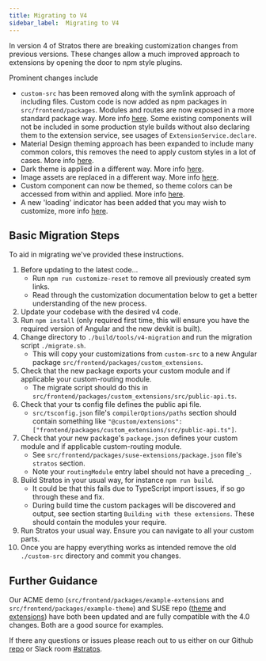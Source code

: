 ```yaml
---
title: Migrating to V4
sidebar_label:  Migrating to V4
---
```


In version 4 of Stratos there are breaking customization changes from previous versions. These changes allow a much improved approach to
extensions by opening the door to npm style plugins. 

Prominent changes include
- `custom-src` has been removed along with the symlink approach of including files. Custom code is now added as npm packages in `src/frontend/packages`.
Modules and routes are now exposed in a more standard package way. More info [here](./frontend#including-modules-and-routes).
Some existing components will not be included in some production style builds without also declaring them to the extension service, see 
usages of `ExtensionService.declare`.
- Material Design theming approach has been expanded to include many common colors, this removes the need to apply custom styles in a lot of cases. More info [here](./theming#colors).
- Dark theme is applied in a different way. More info [here](./theming#dark-theme).
- Image assets are replaced in a different way. More info [here](./theming#images).
- Custom component can now be themed, so theme colors can be accessed from within and applied. More info [here](./theming#components).
- A new 'loading' indicator has been added that you may wish to customize, more info [here](./frontend#loading-indicator).

## Basic Migration Steps
To aid in migrating we've provided these instructions.

1. Before updating to the latest code...
    - Run `npm run customize-reset` to remove all previously created sym links.
    - Read through the customization documentation below to get a better understanding of the new process.
1. Update your codebase with the desired v4 code.
1. Run `npm install` (only required first time, this will ensure you have the required version of Angular and the new devkit is built).
1. Change directory to `./build/tools/v4-migration` and run the migration script `./migrate.sh`.
    - This will copy your customizations from `custom-src` to a new Angular package `src/frontend/packages/custom_extensions`.
1. Check that the new package exports your custom module and if applicable your custom-routing module.
    - The migrate script should do this in `src/frontend/packages/custom_extensions/src/public-api.ts`.
1. Check that your ts config file defines the public api file.
    - `src/tsconfig.json` file's `compilerOptions/paths` section should contain something like `"@custom/extensions": ["frontend/packages/custom_extensions/src/public-api.ts"]`.
1. Check that your new package's `package.json` defines your custom module and if applicable custom-routing module.
    - See `src/frontend/packages/suse-extensions/package.json` file's `stratos` section.
    - Note your `routingModule` entry label should not have a preceding `_`.
1. Build Stratos in your usual way, for instance `npm run build`.
    - It could be that this fails due to TypeScript import issues, if so go through these and fix.
    - During build time the custom packages will be discovered and output, see section starting `Building with these extensions`. These should contain the modules your require.
1. Run Stratos your usual way. Ensure you can navigate to all your custom parts.
1. Once you are happy everything works as intended remove the old `./custom-src` directory and commit you changes.

## Further Guidance
Our ACME demo (`src/frontend/packages/example-extensions` and `src/frontend/packages/example-theme`) and SUSE repo ([theme](https://github.com/SUSE/stratos/tree/master/src/frontend/packages/suse-theme) and [extensions](https://github.com/SUSE/stratos/tree/master/src/frontend/packages/suse-extensions)) have both been updated and are fully compatible with the 4.0 changes. Both are a good source for examples.

If there any questions or issues please reach out to us either on our Github [repo](https://github.com/cloudfoundry/stratos) or Slack room [#stratos](https://cloudfoundry.slack.com/?redir=%2Fmessages%2Fstratos).
